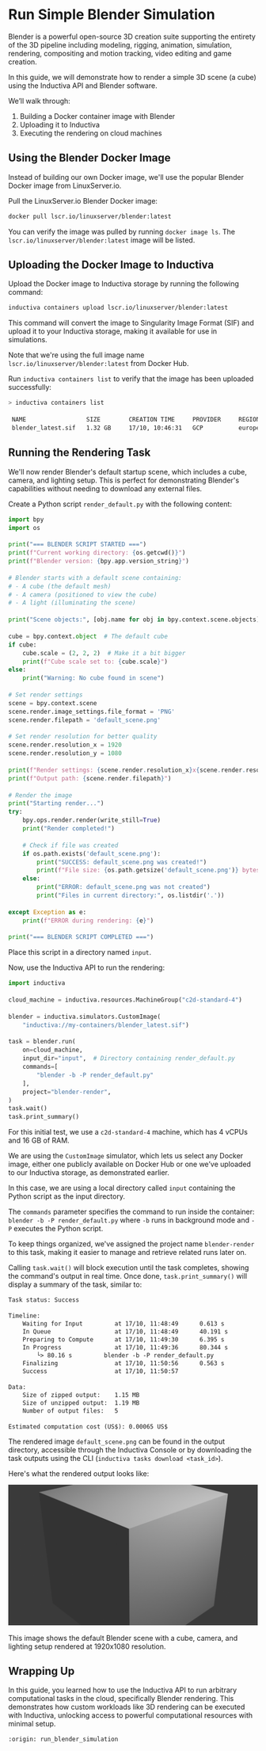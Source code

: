 # Run Simple Blender Simulation
Blender is a powerful open-source 3D creation suite supporting the entirety of the 3D pipeline including modeling, rigging, animation, simulation, rendering, compositing and motion tracking, video editing and game creation.

In this guide, we will demonstrate how to render a simple 3D scene (a cube) using the Inductiva API and Blender software.

We’ll walk through:
1. Building a Docker container image with Blender
2. Uploading it to Inductiva
3. Executing the rendering on cloud machines


## Using the Blender Docker Image
Instead of building our own Docker image, we'll use the popular Blender Docker image from LinuxServer.io.

Pull the LinuxServer.io Blender Docker image:

```bash
docker pull lscr.io/linuxserver/blender:latest
```

You can verify the image was pulled by running `docker image ls`. The `lscr.io/linuxserver/blender:latest` image will be listed.

## Uploading the Docker Image to Inductiva
Upload the Docker image to Inductiva storage by running the following command:

```bash
inductiva containers upload lscr.io/linuxserver/blender:latest
```

This command will convert the image to Singularity Image Format (SIF) and upload it to your Inductiva storage, making it available for use in simulations.

Note that we're using the full image name `lscr.io/linuxserver/blender:latest` from Docker Hub.

Run `inductiva containers list` to verify that the image has been uploaded successfully:

```bash
> inductiva containers list

 NAME                 SIZE        CREATION TIME     PROVIDER     REGION
 blender_latest.sif   1.32 GB     17/10, 10:46:31   GCP          europe-west1
```

## Running the Rendering Task
We'll now render Blender's default startup scene, which includes a cube, camera, and lighting setup. This is perfect for demonstrating Blender's capabilities without needing to download any external files.

Create a Python script `render_default.py` with the following content:

```python
import bpy
import os

print("=== BLENDER SCRIPT STARTED ===")
print(f"Current working directory: {os.getcwd()}")
print(f"Blender version: {bpy.app.version_string}")

# Blender starts with a default scene containing:
# - A cube (the default mesh)
# - A camera (positioned to view the cube)
# - A light (illuminating the scene)

print("Scene objects:", [obj.name for obj in bpy.context.scene.objects])

cube = bpy.context.object  # The default cube
if cube:
    cube.scale = (2, 2, 2)  # Make it a bit bigger
    print(f"Cube scale set to: {cube.scale}")
else:
    print("Warning: No cube found in scene")

# Set render settings
scene = bpy.context.scene
scene.render.image_settings.file_format = 'PNG'
scene.render.filepath = 'default_scene.png'

# Set render resolution for better quality
scene.render.resolution_x = 1920
scene.render.resolution_y = 1080

print(f"Render settings: {scene.render.resolution_x}x{scene.render.resolution_y}")
print(f"Output path: {scene.render.filepath}")

# Render the image
print("Starting render...")
try:
    bpy.ops.render.render(write_still=True)
    print("Render completed!")
    
    # Check if file was created
    if os.path.exists('default_scene.png'):
        print("SUCCESS: default_scene.png was created!")
        print(f"File size: {os.path.getsize('default_scene.png')} bytes")
    else:
        print("ERROR: default_scene.png was not created")
        print("Files in current directory:", os.listdir('.'))
        
except Exception as e:
    print(f"ERROR during rendering: {e}")

print("=== BLENDER SCRIPT COMPLETED ===")
```

Place this script in a directory named `input`.

Now, use the Inductiva API to run the rendering:

```python
import inductiva

cloud_machine = inductiva.resources.MachineGroup("c2d-standard-4")

blender = inductiva.simulators.CustomImage(
    "inductiva://my-containers/blender_latest.sif")

task = blender.run(
    on=cloud_machine,
    input_dir="input",  # Directory containing render_default.py
    commands=[
        "blender -b -P render_default.py"
    ],
    project="blender-render",
)
task.wait()
task.print_summary()
```

For this initial test, we use a `c2d-standard-4` machine, which has 4 vCPUs and 16 GB of RAM.

We are using the `CustomImage` simulator, which lets us select any Docker image, either one publicly available on Docker Hub or one we’ve uploaded to our Inductiva storage, as demonstrated earlier.

In this case, we are using a local directory called `input` containing the Python script as the input directory.

The `commands` parameter specifies the command to run inside the container: `blender -b -P render_default.py` where `-b` runs in background mode and `-P` executes the Python script.

To keep things organized, we've assigned the project name `blender-render` to this task, making it easier to manage and retrieve related runs later on.

Calling `task.wait()` will block execution until the task completes, showing the command's output in real time. Once done, `task.print_summary()` will display a summary of the task, similar to:

```
Task status: Success

Timeline:
	Waiting for Input         at 17/10, 11:48:49      0.613 s
	In Queue                  at 17/10, 11:48:49      40.191 s
	Preparing to Compute      at 17/10, 11:49:30      6.395 s
	In Progress               at 17/10, 11:49:36      80.344 s
		└> 80.16 s         blender -b -P render_default.py
	Finalizing                at 17/10, 11:50:56      0.563 s
	Success                   at 17/10, 11:50:57      

Data:
	Size of zipped output:    1.15 MB
	Size of unzipped output:  1.19 MB
	Number of output files:   5

Estimated computation cost (US$): 0.00065 US$
```

The rendered image `default_scene.png` can be found in the output directory, accessible through the Inductiva Console or by downloading the task outputs using the CLI (`inductiva tasks download <task_id>`).

Here's what the rendered output looks like:

![Default Blender Scene](../_static/default_scene.png)

This image shows the default Blender scene with a cube, camera, and lighting setup rendered at 1920x1080 resolution.


## Wrapping Up
In this guide, you learned how to use the Inductiva API to run arbitrary computational tasks in the cloud, specifically Blender rendering. This demonstrates how custom workloads like 3D rendering can be executed with Inductiva, unlocking access to powerful computational resources with minimal setup.

```{banner_small}
:origin: run_blender_simulation
```

